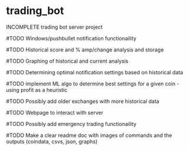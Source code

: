 # trading_bot
INCOMPLETE trading bot server project

#TODO Windows/pushbullet notification functionaility

#TODO Historical score and % amp/change analysis and storage

#TODO Graphing of historical and current analysis

#TODO Determining optimal notification settings based on historical data

  #TODO implement ML algo to determine best settings for a given coin - using profit as a heuristic 

#TODO Possibly add older exchanges with more historical data

#TODO Webpage to interact with server

#TODO Possibly add emergency trading functionaility 

#TODO Make a clear readme doc with images of commands and the outputs (coindata, csvs, json, graphs)
